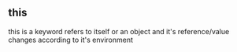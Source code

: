 ## this
this is a keyword refers to itself or an object and it's reference/value changes according to it's environment